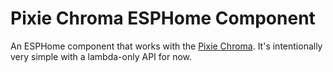 # Pixie Chroma ESPHome Component

An ESPHome component that works with the [Pixie Chroma](https://www.crowdsupply.com/lixie-labs/pixie-chroma). It's intentionally very simple with a lambda-only API for now.

